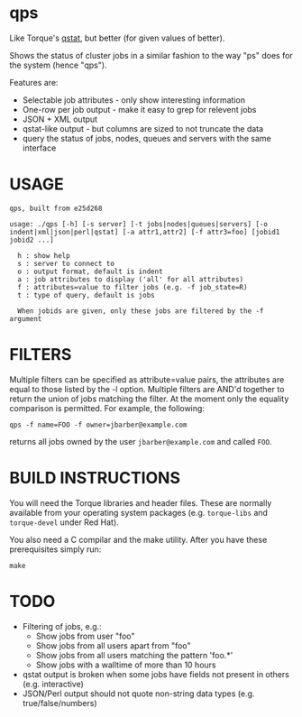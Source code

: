qps
===
Like Torque's [qstat](http://docs.adaptivecomputing.com/torque/4-2-6/help.htm#topics/commands/qstat.htm), but better (for given values of better).

Shows the status of cluster jobs in a similar fashion to the way "ps" does for
the system (hence "qps").

Features are:
* Selectable job attributes - only show interesting information
* One-row per job output - make it easy to grep for relevent jobs
* JSON + XML output
* qstat-like output - but columns are sized to not truncate the data
* query the status of jobs, nodes, queues and servers with the same interface

USAGE
=====

    qps, built from e25d268
    
    usage: ./qps [-h] [-s server] [-t jobs|nodes|queues|servers] [-o indent|xml|json|perl|qstat] [-a attr1,attr2] [-f attr3=foo] [jobid1 jobid2 ...]
    
      h : show help
      s : server to connect to
      o : output format, default is indent
      a : job attributes to display ('all' for all attributes)
      f : attributes=value to filter jobs (e.g. -f job_state=R)
      t : type of query, default is jobs
    
      When jobids are given, only these jobs are filtered by the -f argument

FILTERS
=======

Multiple filters can be specified as attribute=value pairs, the attributes are
equal to those listed by the -l option. Multiple filters are AND'd together to
return the union of jobs matching the filter. At the moment only the equality
comparison is permitted. For example, the following:

    qps -f name=FOO -f owner=jbarber@example.com

returns all jobs owned by the user `jbarber@example.com` and called `FOO`.

BUILD INSTRUCTIONS
==================

You will need the Torque libraries and header files. These are normally
available from your operating system packages (e.g. `torque-libs` and
`torque-devel` under Red Hat).

You also need a C compilar and the make utility. After you have these
prerequisites simply run:

    make

TODO
====

* Filtering of jobs, e.g.:
  * Show jobs from user "foo"
  * Show jobs from all users apart from "foo"
  * Show jobs from all users matching the pattern 'foo.*'
  * Show jobs with a walltime of more than 10 hours
* qstat output is broken when some jobs have fields not present in others (e.g. interactive)
* JSON/Perl output should not quote non-string data types (e.g. true/false/numbers)
